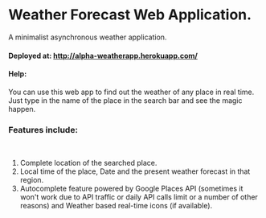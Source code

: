 # Weather Forecast Web Application.

<p> A minimalist asynchronous weather application. </p>

#### Deployed at: http://alpha-weatherapp.herokuapp.com/

#### Help: 
<p> You can use this web app to find out the weather of any place in real time. Just type in the name of the place in the search bar and see the magic happen. </p>

### Features include: 
<br>
<ol>
  <li> Complete location of the searched place. </li>
  <li> Local time of the place, Date and the present weather forecast in that region. </li>
  <li> Autocomplete feature powered by Google Places API (sometimes it won't work due to API traffic or daily API calls limit or a number of   other reasons) and Weather based real-time icons (if available). </li>
</ol>
